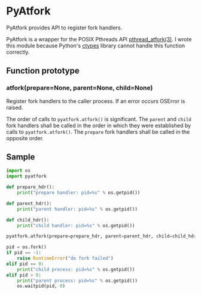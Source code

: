 # PyAtfork
PyAtfork provides API to register fork handlers. 

PyAtfork is a wrapper for the POSIX Pthreads API [pthread_atfork(3)][]. I wrote this module because Python's [ctypes][] library cannot handle this function correctly. 

## Function prototype
### atfork(prepare=None, parent=None, child=None)
Register fork handlers to the caller process. If an error occurs OSError is raised.

The order of calls to `pyatfork.atfork()` is significant. The `parent` and `child` fork handlers shall be called in the
order in which they were established by calls to `pyatfork.atfork()`. The `prepare` fork handlers shall be called in
the opposite order.

## Sample 

``` python
import os
import pyatfork

def prepare_hdr():
    print("prepare handler: pid=%s" % os.getpid())

def parent_hdr():
    print("parent handler: pid=%s" % os.getpid())

def child_hdr():
    print("child handler: pid=%s" % os.getpid())

pyatfork.atfork(prepare=prepare_hdr, parent=parent_hdr, child=child_hdr)

pid = os.fork()
if pid == -1:
    raise RuntimeError("do fork failed")
elif pid == 0:
    print("child process: pid=%s" % os.getpid())
elif pid > 0:
    print("parent process: pid=%s" % os.getpid())
    os.waitpid(pid, 0)
```

[pthread_atfork(3)]: http://linux.die.net/man/3/pthread_atfork
[ctypes]: https://docs.python.org/3/library/ctypes.html

